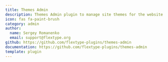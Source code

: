 ```yaml
---
title: Themes Admin
description: Themes Admin plugin to manage site themes for the website frontend.
icon: fas fa-paint-brush
category: admin
author:
  name: Sergey Romanenko
  email: support@flextype.org
github: https://github.com/flextype-plugins/themes-admin
documentation: https://github.com/flextype-plugins/themes-admin
template: plugin
---
```

